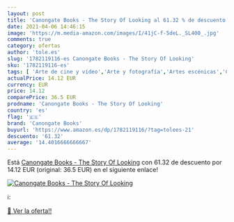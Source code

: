 ```yaml
---
layout: post
title: 'Canongate Books - The Story Of Looking al 61.32 % de descuento'
date: 2021-04-06 14:46:15
image: 'https://m.media-amazon.com/images/I/41jC-f-5deL._SL400_.jpg'
comments: true
category: ofertas
author: 'tole.es'
slug: '1782119116-es Canongate Books - The Story Of Looking'
sku: '1782119116-es'
tags: [ 'Arte de cine y vídeo','Arte y fotografía','Artes escénicas','Crítica del arte','Fotografía y vídeo','Fotógrafos individuales','Historia','Historia de la fotografía','Historia del arte','Historia del cine y crítica','Historia, teoría y crítica de arte, cine y fotografía','Lengua, lingüística y redacción','Libros','Literatura y ficción','Películas','canongate books', ]
actualPrice: 14.12 EUR
currency: EUR
price: 14.12
comparePrice: 36.5 EUR
prodname: 'Canongate Books - The Story Of Looking'
country: 'es'
flag: '🇪🇸'
brand: 'Canongate Books'
buyurl: 'https://www.amazon.es/dp/1782119116/?tag=tolees-21'
descuento: '61.32'
average: '14.4016666666667'
---
```


Está [Canongate Books - The Story Of Looking](https://www.amazon.es/dp/1782119116/?tag=tolees-21) con 61.32 de descuento por 14.12 EUR (original: 36.5 EUR) en el siguiente enlace!

[![Canongate Books - The Story Of Looking](https://m.media-amazon.com/images/I/41jC-f-5deL._SL400_.jpg)](https://www.amazon.es/dp/1782119116/?tag=tolees-21)

ℹ️:


[🛒 Ver la oferta!!](https://www.amazon.es/dp/1782119116/?tag=tolees-21)
